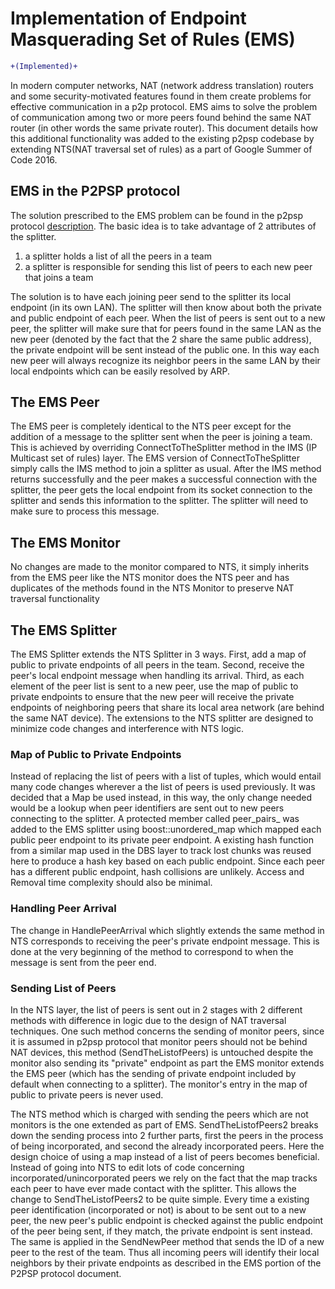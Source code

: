 Implementation of Endpoint Masquerading Set of Rules (EMS)
==========================================================

```diff
+(Implemented)+
```

In modern computer networks, NAT (network address translation) routers and some security-motivated features found in them create problems for effective communication in a p2p protocol. EMS aims to solve the problem of communication among two or more peers found behind the same NAT router (in other words the same private router). This document details how this additional functionality was added to the existing p2psp codebase by extending NTS(NAT traversal set of rules) as a part of Google Summer of Code 2016.


## EMS in the P2PSP protocol

The solution prescribed to the EMS problem can be found in the p2psp protocol [description](http://www.ual.es/~vruiz/Investigacion/P2PSP/docs/main/WhitePaper/HTML/indexsu8.xht#x16-130004.8). The basic idea is to take advantage of 2 attributes of the splitter. 

1. a splitter holds a list of all the peers in a team 
2. a splitter is responsible for sending this list of peers to each new peer that joins a team

The solution is to have each joining peer send to the splitter its local endpoint (in its own LAN). The splitter will then know about both the private and public endpoint of each peer. When the list of peers is sent out to a new peer, the splitter will make sure that for peers found in the same LAN as the new peer (denoted by the fact that the 2 share the same public address), the private endpoint will be sent instead of the public one. In this way each new peer will always recognize its neighbor peers in the same LAN by their local endpoints which can be easily resolved by ARP.

## The EMS Peer
The EMS peer is completely identical to the NTS peer except for the addition of a message to the splitter sent when the peer is joining a team. This is achieved by overriding ConnectToTheSplitter method in the IMS (IP Multicast set of rules) layer. The EMS version of ConnectToTheSplitter simply calls the IMS method to join a splitter as usual. After the IMS method returns successfully and the peer makes a successful connection with the splitter, the peer gets the local endpoint from its socket connection to the splitter and sends this information to the splitter. The splitter will need to make sure to process this message. 

## The EMS Monitor 
No changes are made to the monitor compared to NTS, it simply inherits from the EMS peer like the NTS monitor does the NTS peer and has duplicates of the methods found in the NTS Monitor to preserve NAT traversal functionality

## The EMS Splitter
The EMS Splitter extends the NTS Splitter in 3 ways. First, add a map of public to private endpoints of all peers in the team. Second, receive the peer's local endpoint message when handling its arrival. Third, as each element of the peer list is sent to a new peer, use the map of public to private endpoints to ensure that the new peer will receive the private endpoints of neighboring peers that share its local area network (are behind the same NAT device). The extensions to the NTS splitter are designed to minimize code changes and interference with NTS logic.

### Map of Public to Private Endpoints
Instead of replacing the list of peers with a list of tuples, which would entail many code changes wherever a the list of peers is used previously. It was decided that a Map be used instead, in this way, the only change needed would be a lookup when peer identifiers are sent out to new peers connecting to the splitter. A protected member called peer_pairs_ was added to the EMS splitter using boost::unordered_map which mapped each public peer endpoint to its private peer endpoint. A existing hash function from a similar map used in the DBS layer to track lost chunks was reused here to produce a hash key based on each public endpoint. Since each peer has a different public endpoint, hash collisions are unlikely. Access and Removal time complexity should also be minimal.

### Handling Peer Arrival
The change in HandlePeerArrival which slightly extends the same method in NTS corresponds to receiving the peer's private endpoint message. This is done at the very beginning of the method to correspond to when the message is sent from the peer end.

### Sending List of Peers
In the NTS layer, the list of peers is sent out in 2 stages with 2 different methods with difference in logic due to the design of NAT traversal techniques. One such method concerns the sending of monitor peers, since it is assumed in p2psp protocol that monitor peers should not be behind NAT devices, this method (SendTheListofPeers) is untouched despite the monitor also sending its "private" endpoint as part the EMS monitor extends the EMS peer (which has the sending of private endpoint included by default when connecting to a splitter). The monitor's entry in the map of public to private peers is never used. 


The NTS method which is charged with sending the peers which are not monitors is the one extended as part of EMS. SendTheListofPeers2 breaks down the sending process into 2 further parts, first the peers in the process of being incorporated, and second the already incorporated peers. Here the design choice of using a map instead of a list of peers becomes beneficial. Instead of going into NTS to edit lots of code concerning incorporated/unincorporated peers we rely on the fact that the map tracks each peer to have ever made contact with the splitter. This allows the change to SendTheListofPeers2 to be quite simple. Every time a existing peer identification (incorporated or not) is about to be sent out to a new peer, the new peer's public endpoint is checked against the public endpoint of the peer being sent, if they match, the private endpoint is sent instead. The same is applied in the SendNewPeer method that sends the ID of a new peer to the rest of the team. Thus all incoming peers will identify their local neighbors by their private endpoints as described in the EMS portion of the P2PSP protocol document.





